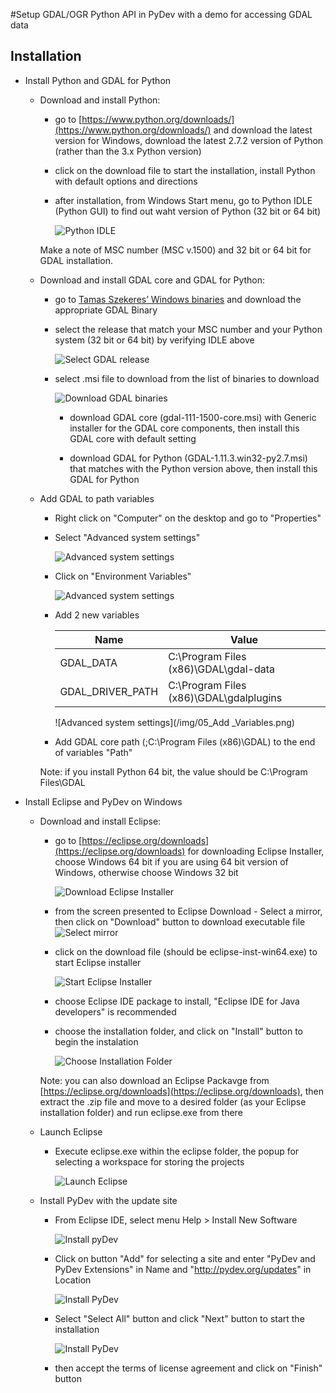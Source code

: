 #Setup GDAL/OGR Python API in PyDev with a demo for accessing GDAL data

## Installation

* Install Python and GDAL for Python

  * Download and install Python: 
  
    * go to [https://www.python.org/downloads/](https://www.python.org/downloads/) and download the latest version for Windows, download the latest 2.7.2 version of Python (rather than the 3.x Python version)
    
	* click on the download file to start the installation, install Python with default options and directions
	
	* after installation, from Windows Start menu, go to Python IDLE (Python GUI) to find out waht version of Python (32 bit or 64 bit)
	
		![Python IDLE](/img/01_PythonShell.png)

	Make a note of MSC number (MSC v.1500) and 32 bit or 64 bit for GDAL installation.
	
  * Download and install GDAL core and GDAL for Python: 
  
    * go to [Tamas Szekeres’ Windows binaries](http://www.gisinternals.com/release.php) and download the appropriate GDAL Binary
  
	* select the release that match your MSC number and your Python system (32 bit or 64 bit) by verifying IDLE above
	
		![Select GDAL release](/img/02_GDALDownload.png)

	* select .msi file to download from the list of binaries to download
	
		![Download GDAL binaries](/img/03_GDAL_msi.png)

	  * download GDAL core (gdal-111-1500-core.msi) with Generic installer for the GDAL core components, then install this GDAL core with default setting
	  
	  * download GDAL for Python (GDAL-1.11.3.win32-py2.7.msi) that matches with the Python version above, then install this GDAL for Python

  * Add GDAL to path variables
  
    * Right click on "Computer" on the desktop and go to "Properties"
    
	* Select "Advanced system settings"
	
		![Advanced system settings](/img/04_Variables.png)

	* Click on "Environment Variables"
	
		![Advanced system settings](/img/04_Variables.png)

	* Add 2 new variables
	
		Name             | Value
		---------------- | -------------
		GDAL_DATA        | C:\Program Files (x86)\GDAL\gdal-data
		GDAL_DRIVER_PATH | C:\Program Files (x86)\GDAL\gdalplugins
	
		![Advanced system settings](/img/05_Add _Variables.png)

	* Add GDAL core path (;C:\Program Files (x86)\GDAL) to the end of variables "Path"
	
	Note: if you install Python 64 bit, the value should be C:\Program Files\GDAL
	
* Install Eclipse and PyDev on Windows 
  
  * Download and install Eclipse: 
  
    * go to [https://eclipse.org/downloads](https://eclipse.org/downloads) for downloading Eclipse Installer, choose Windows 64 bit if you are using 64 bit version of Windows, otherwise choose Windows 32 bit
    
		![Download Eclipse Installer](/img/1_DownloadEclipse.png)

	* from the screen presented to Eclipse Download - Select a mirror, then click on "Download" button to download executable file 
		![Select mirror](/img/2_DownloadEclipse.png) 

	* click on the download file (should be eclipse-inst-win64.exe) to start Eclipse installer

		![Start Eclipse Installer](/img/3_InstallEclipse.png) 

	* choose Eclipse IDE package to install, "Eclipse IDE for Java developers" is recommended

	* choose the installation folder, and click on "Install" button to begin the instalation

		![Choose Installation Folder](/img/4_InstallationFolder.png) 
		
	Note: you can also download an Eclipse Packavge from [https://eclipse.org/downloads](https://eclipse.org/downloads), then extract the .zip file and move to a desired folder (as your Eclipse installation folder) and run eclipse.exe from there
	
  * Launch Eclipse

	* Execute eclipse.exe within the eclipse folder, the popup for selecting a workspace for storing the projects

		![Launch Eclipse](/img/5_LaunchEclipse.png)
  
  * Install PyDev with the update site

	* From Eclipse IDE, select menu Help > Install New Software

		![Install pyDev](/img/6_Install_PyDev.png)

    * Click on button "Add" for selecting a site and enter "PyDev and PyDev Extensions" in Name and "http://pydev.org/updates" in Location

		![Install PyDev](/img/7_Install_PyDev_update_sites.png)

	* Select "Select All" button and click "Next" button to start the installation

		![Install PyDev](/img/8_Select_PyDev_Items.png)

	* then accept the terms of license agreement and click on "Finish" button
	
